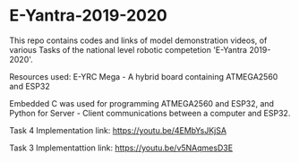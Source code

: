 # E-Yantra-2019-2020
This repo contains codes and links of model demonstration videos, of various Tasks of the national level robotic competetion 'E-Yantra 2019-2020'.

Resources used:
  E-YRC Mega - A hybrid board containing ATMEGA2560 and ESP32

Embedded C was used for programming ATMEGA2560 and ESP32, and Python for Server - Client communications between a computer and ESP32.

Task 4 Implementation link:
https://youtu.be/4EMbYsJKjSA

Task 3 Implementattion link:
https://youtu.be/v5NAqmesD3E
